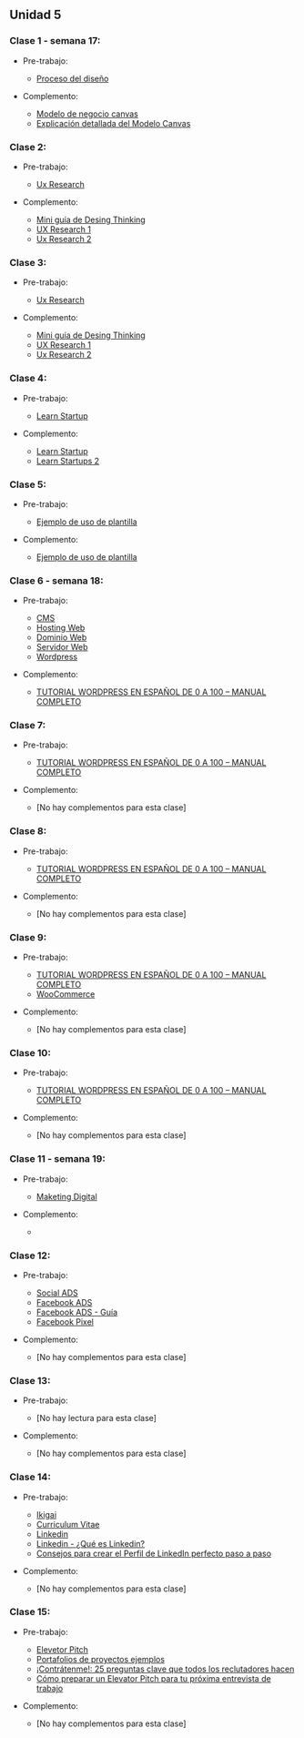 ## Unidad 5
### Clase 1 - semana 17: 
* Pre-trabajo:
  * [Proceso del diseño](https://curriculum.laboratoria.la/es/topics/intro-ux/01-el-proceso-de-diseno/00-el-proceso-de-diseno)

* Complemento:
  * [Modelo de negocio canvas](https://cecma.com.ar/wp-content/uploads/2019/04/generacion-de-modelos-de-negocio.pdf)
  * [Explicación detallada del Modelo Canvas](https://medium.com/seed-digital/how-to-business-model-canvas-explained-ad3676b6fe4a)

### Clase 2: 
* Pre-trabajo:
  * [Ux Research](https://curriculum.laboratoria.la/es/topics/ux-research)

* Complemento:
  * [Mini guía de Desing Thinking](https://drive.google.com/file/d/1z7xAMMRKtTQbwMJ-mUhcDKwWbdN1x04P/view)
  * [UX Research 1](https://www.interaction-design.org/literature/topics/ux-research)
  * [Ux Research 2](https://www.crehana.com/mx/blog/diseno-productos/ux-research/)

### Clase 3: 
* Pre-trabajo:
  * [Ux Research](https://curriculum.laboratoria.la/es/topics/ux-research)

* Complemento:
  * [Mini guía de Desing Thinking](https://drive.google.com/file/d/1z7xAMMRKtTQbwMJ-mUhcDKwWbdN1x04P/view)
  * [UX Research 1](https://www.interaction-design.org/literature/topics/ux-research)
  * [Ux Research 2](https://www.crehana.com/mx/blog/diseno-productos/ux-research/)

### Clase 4: 
* Pre-trabajo:
  * [Learn Startup]()

* Complemento:
  * [Learn Startup](https://theoffice.pe/wp-content/uploads/El%20metodo%20Lean%20Startup.pdf)
  * [Learn Startups 2](https://www.youtube.com/watch?v=RUMGsg_Ofqs)

### Clase 5: 
* Pre-trabajo:
  * [Ejemplo de uso de plantilla](https://www.youtube.com/watch?v=neR32cmoOt0)

* Complemento:
  * [Ejemplo de uso de plantilla](https://www.youtube.com/watch?v=neR32cmoOt0)

### Clase 6 - semana 18: 
* Pre-trabajo:
  * [CMS](https://rockcontent.com/es/blog/cms/)
  * [Hosting Web](https://es.wikipedia.org/wiki/Alojamiento_web)
  * [Dominio Web](https://es.wikipedia.org/wiki/Dominio_de_internet)
  * [Servidor Web](https://es.wikipedia.org/wiki/Servidor_web)
  * [Wordpress](https://wordpress.com/es/)

* Complemento:
  * [TUTORIAL WORDPRESS EN ESPAÑOL DE 0 A 100 – MANUAL COMPLETO](https://romualdfons.com/tutorial-wordpress/)

### Clase 7: 
* Pre-trabajo:
  * [TUTORIAL WORDPRESS EN ESPAÑOL DE 0 A 100 – MANUAL COMPLETO](https://romualdfons.com/tutorial-wordpress/)

* Complemento:
  * [No hay complementos para esta clase]

### Clase 8: 
* Pre-trabajo:
  * [TUTORIAL WORDPRESS EN ESPAÑOL DE 0 A 100 – MANUAL COMPLETO](https://romualdfons.com/tutorial-wordpress/)

* Complemento:
  * [No hay complementos para esta clase]

### Clase 9: 
* Pre-trabajo:
  * [TUTORIAL WORDPRESS EN ESPAÑOL DE 0 A 100 – MANUAL COMPLETO](https://romualdfons.com/tutorial-wordpress/)
  * [WooCommerce](https://es.wordpress.org/plugins/woocommerce/)

* Complemento:
  * [No hay complementos para esta clase]

### Clase 10: 
* Pre-trabajo:
  * [TUTORIAL WORDPRESS EN ESPAÑOL DE 0 A 100 – MANUAL COMPLETO](https://romualdfons.com/tutorial-wordpress/)

* Complemento:
  * [No hay complementos para esta clase]

### Clase 11 - semana 19: 
* Pre-trabajo:
  * [Maketing Digital](https://www.youtube.com/watch?v=whkyH0NDsLQ)

* Complemento:
  * []()

### Clase 12: 
* Pre-trabajo:
  * [Social ADS](https://rockcontent.com/es/blog/social-ads/#:~:text=Las%20Social%20Ads%20o%20publicidad,cumplir%20con%20objetivos%20de%20mercadeo.)
  * [Facebook ADS](https://www.facebook.com/business/ads)
  * [Facebook ADS - Guía](https://www.rdstation.com/es/blog/facebook-ads/#que_es_facebook_ads)
  * [Facebook Pixel](https://blog.hootsuite.com/es/que-es-el-pixel-de-facebook/#:~:text=El%20p%C3%ADxel%20de%20Facebook%20es,como%20una%20herramienta%20de%20an%C3%A1lisis.&text=Este%20c%C3%B3digo%20funciona%20al%20colocar,web%20y%20tus%20Facebook%20Ads.)

* Complemento:
  * [No hay complementos para esta clase]

### Clase 13: 
* Pre-trabajo:
  * [No hay lectura para esta clase]

* Complemento:
  * [No hay complementos para esta clase]

### Clase 14: 
* Pre-trabajo:
  * [Ikigai](https://economipedia.com/definiciones/ikigai.html)
  * [Curriculum Vitae](https://www.educaweb.com/contenidos/laborales/herramientas-recursos-encontrar-trabajo/curriculum-vitae-cv/)
  * [Linkedin](https://www.linkedin.com/)
  * [Linkedin - ¿Qué es Linkedin?](https://www.ciudadano2cero.com/linkedin-que-es-como-funciona/)
  * [Consejos para crear el Perfil de LinkedIn perfecto paso a paso](https://triunfaconlinkedin.com/blog-linkedin/crear-un-perfil-de-linkedin-perfecto/)

* Complemento:
  * [No hay complementos para esta clase]

### Clase 15: 
* Pre-trabajo:
  * [Elevetor Pitch](https://es.wikipedia.org/wiki/Elevator_pitch#:~:text=La%20idea%20b%C3%A1sica%20y%20resumida,Crosby.)
  * [Portafolios de proyectos ejemplos](https://www.freecodecamp.org/espanol/news/ejemplos-de-portafolio-de-desarrollador-web/)
  * [¡Contrátenme!: 25 preguntas clave que todos los reclutadores hacen](https://www.occ.com.mx/blog/25-preguntas-clave-en-una-entrevista-laboral/)
  * [Cómo preparar un Elevator Pitch para tu próxima entrevista de trabajo](https://www.modelocurriculum.net/blog/como-preparar-un-elevator-pitch-para-tu-proxima-entrevista-de-trabajo)

* Complemento:
  * [No hay complementos para esta clase]
